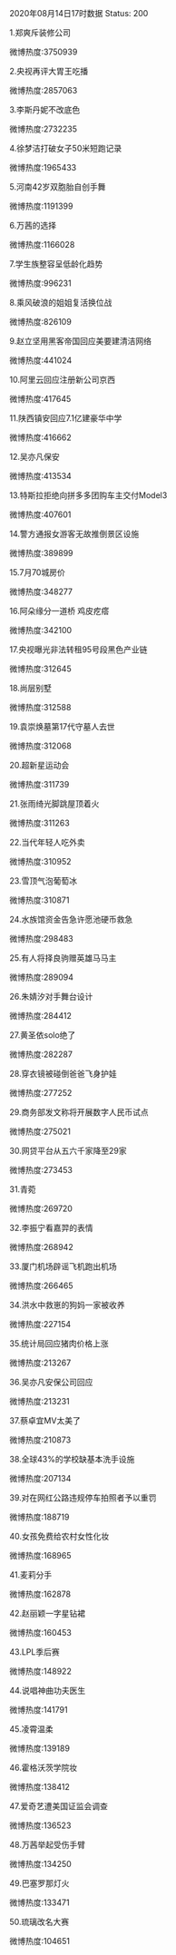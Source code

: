 2020年08月14日17时数据
Status: 200

1.郑爽斥装修公司

微博热度:3750939

2.央视再评大胃王吃播

微博热度:2857063

3.李斯丹妮不改底色

微博热度:2732235

4.徐梦洁打破女子50米短跑记录

微博热度:1965433

5.河南42岁双胞胎自创手舞

微博热度:1191399

6.万茜的选择

微博热度:1166028

7.学生族整容呈低龄化趋势

微博热度:996231

8.乘风破浪的姐姐复活换位战

微博热度:826109

9.赵立坚用黑客帝国回应美要建清洁网络

微博热度:441024

10.阿里云回应注册新公司京西

微博热度:417645

11.陕西镇安回应7.1亿建豪华中学

微博热度:416662

12.吴亦凡保安

微博热度:413534

13.特斯拉拒绝向拼多多团购车主交付Model3

微博热度:407601

14.警方通报女游客无故推倒景区设施

微博热度:389899

15.7月70城房价

微博热度:348277

16.阿朵缘分一道桥 鸡皮疙瘩

微博热度:342100

17.央视曝光非法转租95号段黑色产业链

微博热度:312645

18.尚层别墅

微博热度:312588

19.袁崇焕墓第17代守墓人去世

微博热度:312068

20.超新星运动会

微博热度:311739

21.张雨绮光脚跳屋顶着火

微博热度:311263

22.当代年轻人吃外卖

微博热度:310952

23.雪顶气泡葡萄冰

微博热度:310871

24.水族馆资金告急许愿池硬币救急

微博热度:298483

25.有人将择良驹赠英雄马马主

微博热度:289094

26.朱婧汐对手舞台设计

微博热度:284412

27.黄圣依solo绝了

微博热度:282287

28.穿衣镜被碰倒爸爸飞身护娃

微博热度:277252

29.商务部发文称将开展数字人民币试点

微博热度:275021

30.网贷平台从五六千家降至29家

微博热度:273453

31.青菀

微博热度:269720

32.李振宁看嘉羿的表情

微博热度:268942

33.厦门机场辟谣飞机跑出机场

微博热度:266465

34.洪水中救崽的狗妈一家被收养

微博热度:227154

35.统计局回应猪肉价格上涨

微博热度:213267

36.吴亦凡安保公司回应

微博热度:213231

37.蔡卓宜MV太美了

微博热度:210873

38.全球43%的学校缺基本洗手设施

微博热度:207134

39.对在网红公路违规停车拍照者予以重罚

微博热度:188719

40.女孩免费给农村女性化妆

微博热度:168965

41.麦莉分手

微博热度:162878

42.赵丽颖一字星钻裙

微博热度:160453

43.LPL季后赛

微博热度:148922

44.说唱神曲功夫医生

微博热度:141791

45.凌霄温柔

微博热度:139189

46.霍格沃茨学院妆

微博热度:138412

47.爱奇艺遭美国证监会调查

微博热度:136523

48.万茜举起受伤手臂

微博热度:134250

49.巴塞罗那灯火

微博热度:133471

50.琉璃改名大赛

微博热度:104651

